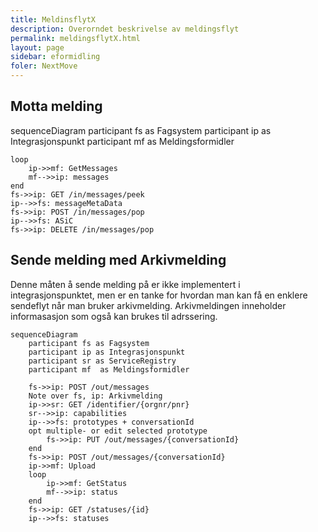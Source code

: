 ```yaml
---
title: MeldinsflytX
description: Overorndet beskrivelse av meldingsflyt
permalink: meldingsflytX.html
layout: page
sidebar: eformidling
foler: NextMove
---
```




## Motta melding

<div class="mermaid">

sequenceDiagram
    participant fs as Fagsystem
    participant ip as Integrasjonspunkt
    participant mf  as Meldingsformidler

    loop
        ip->>mf: GetMessages
        mf-->>ip: messages
    end
    fs->>ip: GET /in/messages/peek 
    ip-->>fs: messageMetaData
    fs->>ip: POST /in/messages/pop
    ip-->>fs: ASiC
    fs->>ip: DELETE /in/messages/pop

</div>   


## Sende melding med Arkivmelding 

Denne måten å sende melding på er ikke implementert i integrasjonspunktet, men er en tanke for hvordan man kan få en enklere sendeflyt når man bruker arkivmelding. Arkivmeldingen inneholder informasasjon som også kan brukes til adrssering.

<!-- <div class="mermaid"> -->
```mermaid
sequenceDiagram
    participant fs as Fagsystem
    participant ip as Integrasjonspunkt
    participant sr as ServiceRegistry
    participant mf  as Meldingsformidler
    
    fs->>ip: POST /out/messages    
    Note over fs, ip: Arkivmelding
    ip->>sr: GET /identifier/{orgnr/pnr}
    sr-->>ip: capabilities
    ip-->>fs: prototypes + conversationId
    opt multiple- or edit selected prototype
        fs->>ip: PUT /out/messages/{conversationId}
    end
    fs->>ip: POST /out/messages/{conversationId}
    ip->>mf: Upload
    loop 
        ip->>mf: GetStatus
        mf-->>ip: status
    end
    fs->>ip: GET /statuses/{id}
    ip-->>fs: statuses
```

<!-- </div>     -->
 
